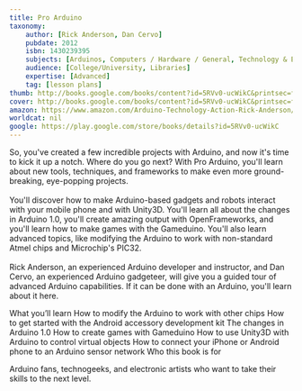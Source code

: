 ```yaml
---
title: Pro Arduino
taxonomy:
	author: [Rick Anderson, Dan Cervo]
	pubdate: 2012
	isbn: 1430239395
	subjects: [Arduinos, Computers / Hardware / General, Technology & Engineering / Robotics]
	audience: [College/University, Libraries]
	expertise: [Advanced]
	tag: [lesson plans]
thumb: http://books.google.com/books/content?id=5RVv0-ucWikC&printsec=frontcover&img=1&zoom=1&imgtk=AFLRE73R2TdTeRqllpvipjPsq9KmRFZ0vW43bFf5I0JhYNSy20cNHMsSzAzm4gSmb_uPIu0X4Y9klR86_oNnFGiwggi7qVix_b_iPDvCvmqo4dL2u_FJEze6a6hV1GX6iIuF1rryyaNU&source=gbs_api
cover: http://books.google.com/books/content?id=5RVv0-ucWikC&printsec=frontcover&img=1&zoom=1&imgtk=AFLRE73R2TdTeRqllpvipjPsq9KmRFZ0vW43bFf5I0JhYNSy20cNHMsSzAzm4gSmb_uPIu0X4Y9klR86_oNnFGiwggi7qVix_b_iPDvCvmqo4dL2u_FJEze6a6hV1GX6iIuF1rryyaNU&source=gbs_api
amazon: https://www.amazon.com/Arduino-Technology-Action-Rick-Anderson/dp/1430239395/ref=sr_1_2?s=books&ie=UTF8&qid=1541654520&sr=1-2&keywords=Pro+Arduino&dpID=51h3K8dlXoL&preST=_SX258_BO1,204,203,200_QL70_&dpSrc=srch
worldcat: nil
google: https://play.google.com/store/books/details?id=5RVv0-ucWikC
---
```

<p> So, you've created a few incredible projects with Arduino, and now it's time to kick it up a notch. Where do you go next? With Pro Arduino, you'll learn about new tools, techniques, and frameworks to make even more ground-breaking, eye-popping projects. <br> <br> You'll discover how to make Arduino-based gadgets and robots interact with your mobile phone and with Unity3D. You'll learn all about the changes in Arduino 1.0, you'll create amazing output with OpenFrameworks, and you'll learn how to make games with the Gameduino. You'll also learn advanced topics, like modifying the Arduino to work with non-standard Atmel chips and Microchip's PIC32.<br> <br> Rick Anderson, an experienced Arduino developer and instructor, and Dan Cervo, an experienced Arduino gadgeteer, will give you a guided tour of advanced Arduino capabilities. If it can be done with an Arduino, you'll learn about it here. </p> What you’ll learn How to modify the Arduino to work with other chips  How to get started with the Android accessory development kit  The changes in Arduino 1.0  How to create games with Gameduino  How to use Unity3D with Arduino to control virtual objects  How to connect your iPhone or Android phone to an Arduino sensor network   Who this book is for <p> Arduino fans, technogeeks, and electronic artists who want to take their skills to the next level. </p>